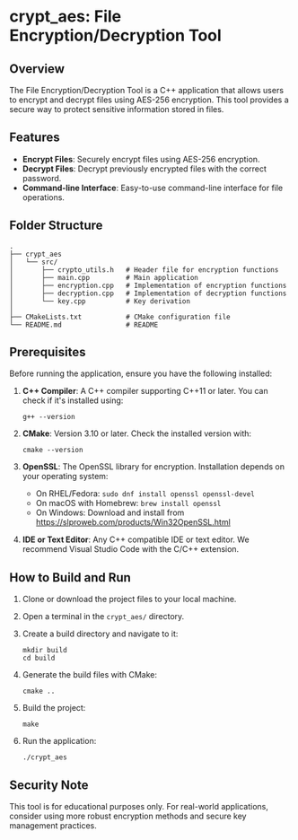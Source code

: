 # crypt_aes: File Encryption/Decryption Tool

## Overview
The File Encryption/Decryption Tool is a C++ application that allows users to encrypt and decrypt files using AES-256 encryption. This tool provides a secure way to protect sensitive information stored in files.

## Features
* **Encrypt Files**: Securely encrypt files using AES-256 encryption.
* **Decrypt Files**: Decrypt previously encrypted files with the correct password.
* **Command-line Interface**: Easy-to-use command-line interface for file operations.

## Folder Structure
```
.
├── crypt_aes
│   └── src/
│       ├── crypto_utils.h   # Header file for encryption functions    
│       ├── main.cpp         # Main application
│       ├── encryption.cpp   # Implementation of encryption functions
│       ├── decryption.cpp   # Implementation of decryption functions
│       └── key.cpp          # Key derivation
│
├── CMakeLists.txt           # CMake configuration file
└── README.md                # README               
```

## Prerequisites
Before running the application, ensure you have the following installed:

1. **C++ Compiler**: A C++ compiler supporting C++11 or later. You can check if it's installed using:
   ```
   g++ --version
   ```

2. **CMake**: Version 3.10 or later. Check the installed version with:
   ```
   cmake --version
   ```

3. **OpenSSL**: The OpenSSL library for encryption. Installation depends on your operating system:
   - On RHEL/Fedora: `sudo dnf install openssl openssl-devel`
   - On macOS with Homebrew: `brew install openssl`
   - On Windows: Download and install from https://slproweb.com/products/Win32OpenSSL.html

4. **IDE or Text Editor**: Any C++ compatible IDE or text editor. We recommend Visual Studio Code with the C/C++ extension.

## How to Build and Run

1. Clone or download the project files to your local machine.

2. Open a terminal in the `crypt_aes/` directory.

3. Create a build directory and navigate to it:
   ```
   mkdir build
   cd build
   ```

4. Generate the build files with CMake:
   ```
   cmake ..
   ```

5. Build the project:
   ```
   make
   ```

6. Run the application:
   ```
   ./crypt_aes
   ```

## Security Note
This tool is for educational purposes only. For real-world applications, consider using more robust encryption methods and secure key management practices.
